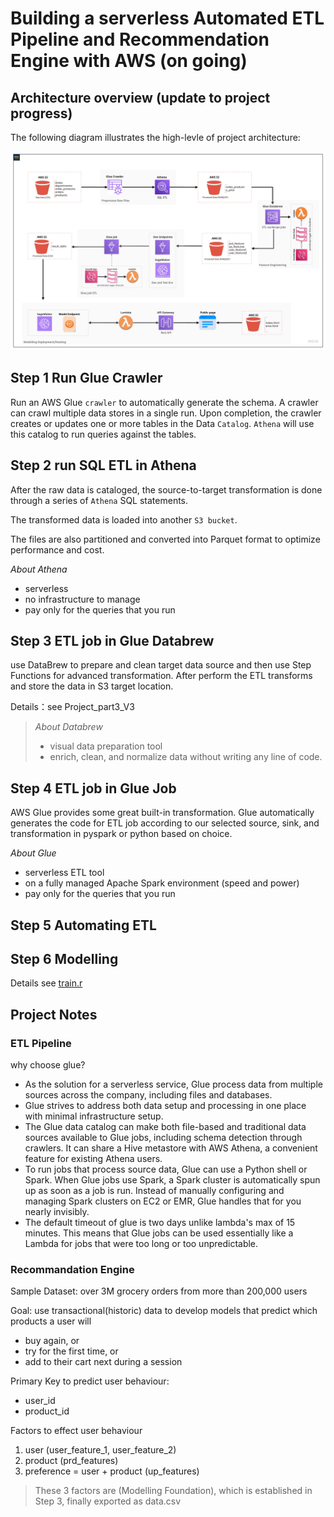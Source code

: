 # Building a serverless Automated ETL Pipeline and Recommendation Engine with AWS (on going)
## Architecture overview (update to project progress)
The following diagram illustrates the high-levle of project architecture:

![](/pipeline-update-v6.jpg)

## Step 1 Run Glue Crawler
Run an AWS Glue `crawler` to automatically generate the schema. A crawler can crawl multiple data stores in a single run. Upon completion, the crawler creates or updates one or more tables in the Data `Catalog`. `Athena` will use this catalog to run queries against the tables.


## Step 2 run SQL ETL in Athena 
After the raw data is cataloged, the source-to-target transformation is done through a series of `Athena` SQL statements. 

The transformed data is loaded into another `S3 bucket`. 

The files are also partitioned and converted into Parquet format to optimize performance and cost.

*About Athena*
* serverless
* no infrastructure to manage
* pay only for the queries that you run


## Step 3 ETL job in Glue Databrew 
use DataBrew to prepare and clean target data source and then use Step Functions for advanced transformation. After perform the ETL transforms and store the data in S3 target location.

Details：see Project_part3_V3

> *About Databrew*
> * visual data preparation tool 
> * enrich, clean, and normalize data without writing any line of code.

## Step 4 ETL job in Glue Job
AWS Glue provides some great built-in transformation. Glue automatically generates the code for ETL job according to our selected source, sink, and transformation in pyspark or python based on choice. 

*About Glue*
* serverless ETL tool 
* on a fully managed Apache Spark environment (speed and power)
* pay only for the queries that you run

## Step 5 Automating ETL


## Step 6 Modelling
Details see [train.r](/train.r)

## Project Notes 

### ETL Pipeline
why choose glue?
* As the solution for a serverless service, Glue process data from multiple sources across the company, including files and databases.
* Glue strives to address both data setup and processing in one place with minimal infrastructure setup.
* The Glue data catalog can make both file-based and traditional data sources available to Glue jobs, including schema detection through crawlers. It can share a Hive metastore with AWS Athena, a convenient feature for existing Athena users.
* To run jobs that process source data, Glue can use a Python shell or Spark. When Glue jobs use Spark, a Spark cluster is automatically spun up as soon as a job is run. Instead of manually configuring and managing Spark clusters on EC2 or EMR, Glue handles that for you nearly invisibly.
* The default timeout of glue is two days unlike lambda's max of 15 minutes. This means that Glue jobs can be used essentially like a Lambda for jobs that were too long or too unpredictable. 

### Recommandation Engine
Sample Dataset: over 3M grocery orders from more than 200,000 users

Goal: use transactional(historic) data to develop models that predict which products a user will 
* buy again, or
* try for the first time, or
* add to their cart next during a session

Primary Key to predict user behaviour: 
* user_id
* product_id

Factors to effect user behaviour 
1. user (user_feature_1, user_feature_2)
2. product (prd_features)
3. preference = user + product (up_features)
> These 3 factors are (Modelling Foundation), which is established in Step 3, finally exported as data.csv
